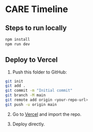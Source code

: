 # CARE Timeline

## Steps to run locally
```bash
npm install
npm run dev
```

## Deploy to Vercel
1. Push this folder to GitHub:
```bash
git init
git add .
git commit -m "Initial commit"
git branch -M main
git remote add origin <your-repo-url>
git push -u origin main
```

2. Go to [Vercel](https://vercel.com) and import the repo.

3. Deploy directly.
